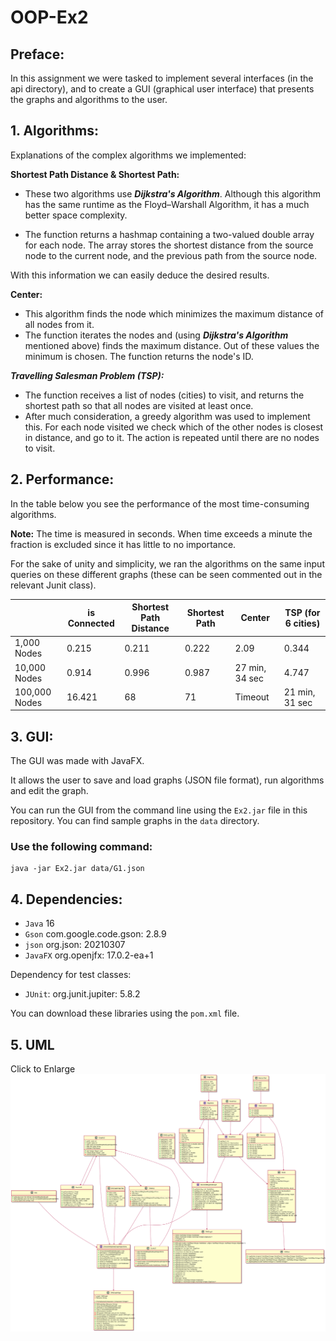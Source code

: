 # OOP-Ex2

## Preface:

In this assignment we were tasked to implement several interfaces (in the api directory), and to create a GUI (graphical
user interface) that presents the graphs and algorithms to the user.

## 1. Algorithms:

Explanations of the complex algorithms we implemented:

**Shortest Path Distance & Shortest Path:**

* These two algorithms use ***Dijkstra's Algorithm***. Although this algorithm has the same runtime as the
  Floyd–Warshall Algorithm, it has a much better space complexity.

* The function returns a hashmap containing a two-valued double array for each node. The array stores the shortest
  distance from the source node to the current node, and the previous path from the source node.

With this information we can easily deduce the desired results.

**Center:**

* This algorithm finds the node which minimizes the maximum distance of all nodes from it.
* The function iterates the nodes and (using ***Dijkstra's Algorithm*** mentioned above) finds the maximum distance. Out
  of these values the minimum is chosen. The function returns the node's ID.

***Travelling Salesman Problem (TSP):***

* The function receives a list of nodes (cities) to visit, and returns the shortest path so that all nodes are visited
  at least once.
* After much consideration, a greedy algorithm was used to implement this. For each node visited we check which of the
  other nodes is closest in distance, and go to it. The action is repeated until there are no nodes to visit.

## 2. Performance:

In the table below you see the performance of the most time-consuming algorithms.

**Note:** The time is measured in seconds. When time exceeds a minute the fraction is excluded since it has little to no
importance.

For the sake of unity and simplicity, we ran the algorithms on the same input queries on these different graphs (these can be seen commented out in the relevant Junit class).

|                        | is Connected           | Shortest Path Distance | Shortest Path      | Center         | TSP (for 6 cities) |
| ---------------------- | ---------------------- | ---------------------- | ------------------ | -------------- | ------------------ |
| 1,000 Nodes            | 0.215                  | 0.211                  | 0.222              | 2.09           | 0.344              |
| 10,000 Nodes           | 0.914                  | 0.996                  | 0.987              | 27 min, 34 sec | 4.747              |
| 100,000 Nodes          | 16.421                 | 68                     | 71                 | Timeout        | 21 min, 31 sec     |

## 3. GUI:

The GUI was made with JavaFX.

It allows the user to save and load graphs (JSON file format), run algorithms and edit the graph.

You can run the GUI from the command line using the ``Ex2.jar`` file in this repository. You can find sample graphs in
the ``data`` directory.

### Use the following command:

```
java -jar Ex2.jar data/G1.json 
```

## 4. Dependencies:

* ``Java`` 16
* ``Gson`` com.google.code.gson: 2.8.9
* ``json`` org.json: 20210307
* ``JavaFX`` org.openjfx: 17.0.2-ea+1

Dependency for test classes:

* ``JUnit``: org.junit.jupiter: 5.8.2

You can download these libraries using the ``pom.xml`` file.

## 5. UML

Click to Enlarge
![Click to enlarge](https://github.com/adiy55/OOP-Ex2/blob/main/data/ClassDiagram.svg)
